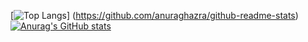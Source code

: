 [![Top Langs](https://github-readme-stats.vercel.app/api/top-langs/?username=sshuuu&layout=compact)]
(https://github.com/anuraghazra/github-readme-stats)
[![Anurag's GitHub stats](https://github-readme-stats.vercel.app/api?username=sshuuu&theme=onedark)](https://github.com/anuraghazra/github-readme-stats)
